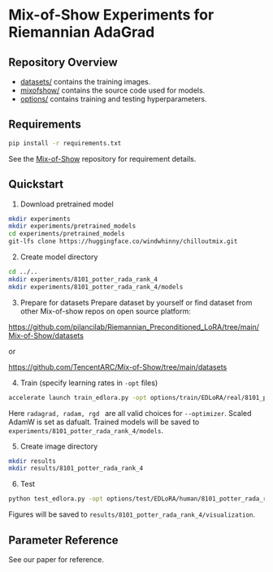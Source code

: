 # Mix-of-Show Experiments for Riemannian AdaGrad

## Repository Overview

* [datasets/](datasets) contains the training images.
* [mixofshow/](mixofshow) contains the source code used for models.
* [options/](options) contains training and testing hyperparameters.

## Requirements
```bash
pip install -r requirements.txt
 ```
See the [Mix-of-Show](https://github.com/TencentARC/Mix-of-Show/tree/main) repository for requirement details.

## Quickstart
1. Download pretrained model
 ```bash
mkdir experiments
mkdir experiments/pretrained_models
cd experiments/pretrained_models
git-lfs clone https://huggingface.co/windwhinny/chilloutmix.git
 ```
2. Create model directory
```bash
cd ../..    
mkdir experiments/8101_potter_rada_rank_4
mkdir experiments/8101_potter_rada_rank_4/models
 ```
3. Prepare for datasets
Prepare dataset by yourself or find dataset from other Mix-of-show repos on open source platform:

https://github.com/pilancilab/Riemannian_Preconditioned_LoRA/tree/main/Mix-of-Show/datasets

or

https://github.com/TencentARC/Mix-of-Show/tree/main/datasets



4. Train (specify learning rates in <code>-opt</code> files)
```bash
accelerate launch train_edlora.py -opt options/train/EDLoRA/real/8101_potter_rada_rank_4.yml --optimizer radagrad
```

Here <code>radagrad, radam, rgd </code> are all valid choices for <code>--optimizer</code>. Scaled AdamW is set as dafualt. Trained models will be saved to <code>experiments/8101_potter_rada_rank_4/models</code>.

5. Create image directory
```bash
mkdir results
mkdir results/8101_potter_rada_rank_4
 ```

6. Test
```bash
python test_edlora.py -opt options/test/EDLoRA/human/8101_potter_rada_rank_4.yml
```
Figures will be saved to <code>results/8101_potter_rada_rank_4/visualization</code>.


## Parameter Reference

See our paper for reference.